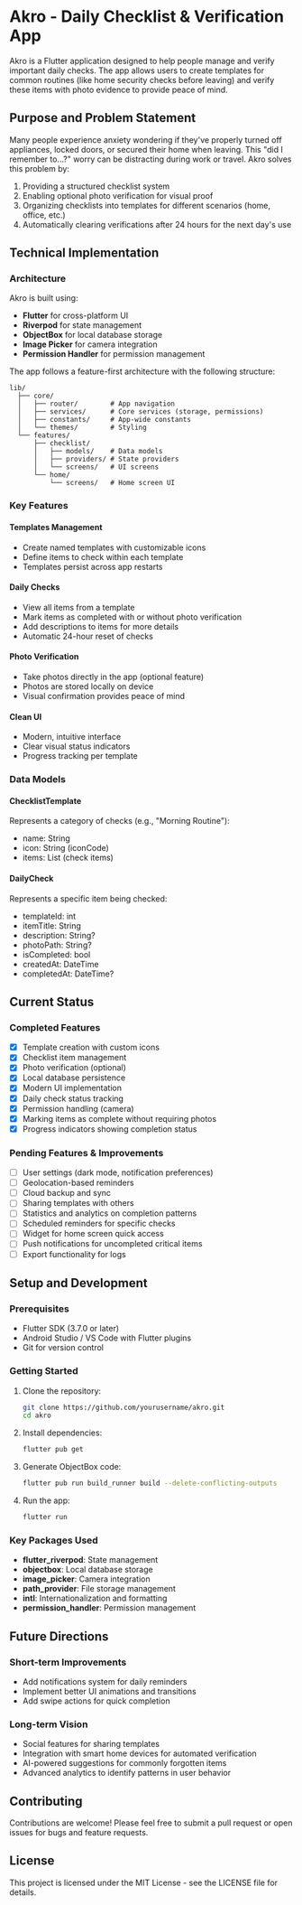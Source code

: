 # Akro - Daily Checklist & Verification App

Akro is a Flutter application designed to help people manage and verify important daily checks. The app allows users to create templates for common routines (like home security checks before leaving) and verify these items with photo evidence to provide peace of mind.

## Purpose and Problem Statement

Many people experience anxiety wondering if they've properly turned off appliances, locked doors, or secured their home when leaving. This "did I remember to...?" worry can be distracting during work or travel. Akro solves this problem by:

1. Providing a structured checklist system
2. Enabling optional photo verification for visual proof
3. Organizing checklists into templates for different scenarios (home, office, etc.)
4. Automatically clearing verifications after 24 hours for the next day's use

## Technical Implementation

### Architecture

Akro is built using:

- **Flutter** for cross-platform UI
- **Riverpod** for state management
- **ObjectBox** for local database storage
- **Image Picker** for camera integration
- **Permission Handler** for permission management

The app follows a feature-first architecture with the following structure:

```
lib/
  ├── core/
  │   ├── router/        # App navigation
  │   ├── services/      # Core services (storage, permissions)
  │   ├── constants/     # App-wide constants
  │   └── themes/        # Styling
  └── features/
      ├── checklist/
      │   ├── models/    # Data models
      │   ├── providers/ # State providers
      │   └── screens/   # UI screens
      └── home/
          └── screens/   # Home screen UI
```

### Key Features

#### Templates Management

- Create named templates with customizable icons
- Define items to check within each template
- Templates persist across app restarts

#### Daily Checks

- View all items from a template
- Mark items as completed with or without photo verification
- Add descriptions to items for more details
- Automatic 24-hour reset of checks

#### Photo Verification

- Take photos directly in the app (optional feature)
- Photos are stored locally on device
- Visual confirmation provides peace of mind

#### Clean UI

- Modern, intuitive interface
- Clear visual status indicators
- Progress tracking per template

### Data Models

#### ChecklistTemplate

Represents a category of checks (e.g., "Morning Routine"):

- name: String
- icon: String (iconCode)
- items: List<String> (check items)

#### DailyCheck

Represents a specific item being checked:

- templateId: int
- itemTitle: String
- description: String?
- photoPath: String?
- isCompleted: bool
- createdAt: DateTime
- completedAt: DateTime?

## Current Status

### Completed Features

- [x] Template creation with custom icons
- [x] Checklist item management
- [x] Photo verification (optional)
- [x] Local database persistence
- [x] Modern UI implementation
- [x] Daily check status tracking
- [x] Permission handling (camera)
- [x] Marking items as complete without requiring photos
- [x] Progress indicators showing completion status

### Pending Features & Improvements

- [ ] User settings (dark mode, notification preferences)
- [ ] Geolocation-based reminders
- [ ] Cloud backup and sync
- [ ] Sharing templates with others
- [ ] Statistics and analytics on completion patterns
- [ ] Scheduled reminders for specific checks
- [ ] Widget for home screen quick access
- [ ] Push notifications for uncompleted critical items
- [ ] Export functionality for logs

## Setup and Development

### Prerequisites

- Flutter SDK (3.7.0 or later)
- Android Studio / VS Code with Flutter plugins
- Git for version control

### Getting Started

1. Clone the repository:

   ```bash
   git clone https://github.com/yourusername/akro.git
   cd akro
   ```

2. Install dependencies:

   ```bash
   flutter pub get
   ```

3. Generate ObjectBox code:

   ```bash
   flutter pub run build_runner build --delete-conflicting-outputs
   ```

4. Run the app:
   ```bash
   flutter run
   ```

### Key Packages Used

- **flutter_riverpod**: State management
- **objectbox**: Local database storage
- **image_picker**: Camera integration
- **path_provider**: File storage management
- **intl**: Internationalization and formatting
- **permission_handler**: Permission management

## Future Directions

### Short-term Improvements

- Add notifications system for daily reminders
- Implement better UI animations and transitions
- Add swipe actions for quick completion

### Long-term Vision

- Social features for sharing templates
- Integration with smart home devices for automated verification
- AI-powered suggestions for commonly forgotten items
- Advanced analytics to identify patterns in user behavior

## Contributing

Contributions are welcome! Please feel free to submit a pull request or open issues for bugs and feature requests.

## License

This project is licensed under the MIT License - see the LICENSE file for details.
